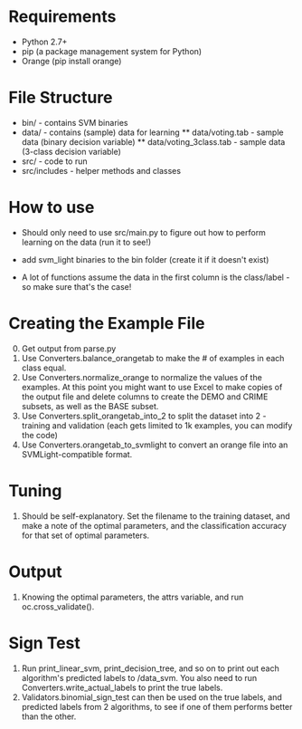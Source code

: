 Requirements
============
* Python 2.7+
* pip (a package management system for Python)
* Orange (pip install orange)

File Structure
==============
* bin/ - contains SVM binaries
* data/ - contains (sample) data for learning
** data/voting.tab - sample data (binary decision variable)
** data/voting_3class.tab - sample data (3-class decision variable)
* src/ - code to run
* src/includes - helper methods and classes

How to use
==========
* Should only need to use src/main.py to figure out how to perform learning on the data (run it to see!)
* add svm_light binaries to the bin folder (create it if it doesn't exist)

* A lot of functions assume the data in the first column is the class/label - so make sure that's the case!

Creating the Example File
=========================
0. Get output from parse.py
1. Use Converters.balance_orangetab to make the # of examples in each class equal.
2. Use Converters.normalize_orange to normalize the values of the examples. At this point you might want to use Excel to make copies of the output file and delete columns to create the DEMO and CRIME subsets, as well as the BASE subset.
3. Use Converters.split_orangetab_into_2 to split the dataset into 2 - training and validation (each gets limited to 1k examples, you can modify the code)
4. Use Converters.orangetab_to_svmlight to convert an orange file into an SVMLight-compatible format.

Tuning
======
1. Should be self-explanatory. Set the filename to the training dataset, and make a note of the optimal parameters, and the classification accuracy for that set of optimal parameters.

Output
======
1. Knowing the optimal parameters, the attrs variable, and run oc.cross_validate().

Sign Test
=========
1. Run print_linear_svm, print_decision_tree, and so on to print out each algorithm's predicted labels to /data_svm. You also need to run Converters.write_actual_labels to print the true labels.
2. Validators.binomial_sign_test can then be used on the true labels, and predicted labels from 2 algorithms, to see if one of them performs better than the other.